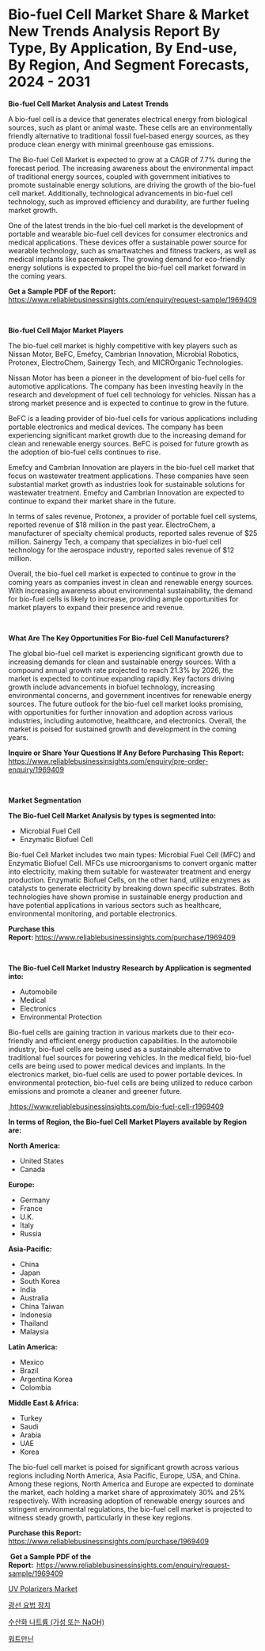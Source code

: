 <p><h1>Bio-fuel Cell Market Share & Market New Trends Analysis Report By Type, By Application, By End-use, By Region, And Segment Forecasts, 2024 - 2031</h1></p><p><strong>Bio-fuel Cell Market Analysis and Latest Trends</strong></p>
<p><p>A bio-fuel cell is a device that generates electrical energy from biological sources, such as plant or animal waste. These cells are an environmentally friendly alternative to traditional fossil fuel-based energy sources, as they produce clean energy with minimal greenhouse gas emissions.</p><p>The Bio-fuel Cell Market is expected to grow at a CAGR of 7.7% during the forecast period. The increasing awareness about the environmental impact of traditional energy sources, coupled with government initiatives to promote sustainable energy solutions, are driving the growth of the bio-fuel cell market. Additionally, technological advancements in bio-fuel cell technology, such as improved efficiency and durability, are further fueling market growth.</p><p>One of the latest trends in the bio-fuel cell market is the development of portable and wearable bio-fuel cell devices for consumer electronics and medical applications. These devices offer a sustainable power source for wearable technology, such as smartwatches and fitness trackers, as well as medical implants like pacemakers. The growing demand for eco-friendly energy solutions is expected to propel the bio-fuel cell market forward in the coming years.</p></p>
<p><strong>Get a Sample PDF of the Report:&nbsp;</strong> <a href="https://www.reliablebusinessinsights.com/enquiry/request-sample/1969409">https://www.reliablebusinessinsights.com/enquiry/request-sample/1969409</a></p>
<p>&nbsp;</p>
<p><strong>Bio-fuel Cell Major Market Players</strong></p>
<p><p>The bio-fuel cell market is highly competitive with key players such as Nissan Motor, BeFC, Emefcy, Cambrian Innovation, Microbial Robotics, Protonex, ElectroChem, Sainergy Tech, and MICROrganic Technologies. </p><p>Nissan Motor has been a pioneer in the development of bio-fuel cells for automotive applications. The company has been investing heavily in the research and development of fuel cell technology for vehicles. Nissan has a strong market presence and is expected to continue to grow in the future.</p><p>BeFC is a leading provider of bio-fuel cells for various applications including portable electronics and medical devices. The company has been experiencing significant market growth due to the increasing demand for clean and renewable energy sources. BeFC is poised for future growth as the adoption of bio-fuel cells continues to rise.</p><p>Emefcy and Cambrian Innovation are players in the bio-fuel cell market that focus on wastewater treatment applications. These companies have seen substantial market growth as industries look for sustainable solutions for wastewater treatment. Emefcy and Cambrian Innovation are expected to continue to expand their market share in the future.</p><p>In terms of sales revenue, Protonex, a provider of portable fuel cell systems, reported revenue of $18 million in the past year. ElectroChem, a manufacturer of specialty chemical products, reported sales revenue of $25 million. Sainergy Tech, a company that specializes in bio-fuel cell technology for the aerospace industry, reported sales revenue of $12 million. </p><p>Overall, the bio-fuel cell market is expected to continue to grow in the coming years as companies invest in clean and renewable energy sources. With increasing awareness about environmental sustainability, the demand for bio-fuel cells is likely to increase, providing ample opportunities for market players to expand their presence and revenue.</p></p>
<p>&nbsp;</p>
<p><strong>What Are The Key Opportunities For Bio-fuel Cell Manufacturers?</strong></p>
<p><p>The global bio-fuel cell market is experiencing significant growth due to increasing demands for clean and sustainable energy sources. With a compound annual growth rate projected to reach 21.3% by 2026, the market is expected to continue expanding rapidly. Key factors driving growth include advancements in biofuel technology, increasing environmental concerns, and government incentives for renewable energy sources. The future outlook for the bio-fuel cell market looks promising, with opportunities for further innovation and adoption across various industries, including automotive, healthcare, and electronics. Overall, the market is poised for sustained growth and development in the coming years.</p></p>
<p><strong>Inquire or Share Your Questions If Any Before Purchasing This Report:</strong> <a href="https://www.reliablebusinessinsights.com/enquiry/pre-order-enquiry/1969409">https://www.reliablebusinessinsights.com/enquiry/pre-order-enquiry/1969409</a></p>
<p>&nbsp;</p>
<p><strong>Market Segmentation</strong></p>
<p><strong>The Bio-fuel Cell Market Analysis by types is segmented into:</strong></p>
<p><ul><li>Microbial Fuel Cell</li><li>Enzymatic Biofuel Cell</li></ul></p>
<p><p>Bio-fuel Cell Market includes two main types: Microbial Fuel Cell (MFC) and Enzymatic Biofuel Cell. MFCs use microorganisms to convert organic matter into electricity, making them suitable for wastewater treatment and energy production. Enzymatic Biofuel Cells, on the other hand, utilize enzymes as catalysts to generate electricity by breaking down specific substrates. Both technologies have shown promise in sustainable energy production and have potential applications in various sectors such as healthcare, environmental monitoring, and portable electronics.</p></p>
<p><strong>Purchase this Report:&nbsp;</strong><a href="https://www.reliablebusinessinsights.com/purchase/1969409">https://www.reliablebusinessinsights.com/purchase/1969409</a></p>
<p>&nbsp;</p>
<p><strong>The Bio-fuel Cell Market Industry Research by Application is segmented into:</strong></p>
<p><ul><li>Automobile</li><li>Medical</li><li>Electronics</li><li>Environmental Protection</li></ul></p>
<p><p>Bio-fuel cells are gaining traction in various markets due to their eco-friendly and efficient energy production capabilities. In the automobile industry, bio-fuel cells are being used as a sustainable alternative to traditional fuel sources for powering vehicles. In the medical field, bio-fuel cells are being used to power medical devices and implants. In the electronics market, bio-fuel cells are used to power portable devices. In environmental protection, bio-fuel cells are being utilized to reduce carbon emissions and promote a cleaner and greener future.</p></p>
<p><a href="https://www.reliablebusinessinsights.com/bio-fuel-cell-r1969409">&nbsp;https://www.reliablebusinessinsights.com/bio-fuel-cell-r1969409</a></p>
<p><strong>In terms of Region, the Bio-fuel Cell Market Players available by Region are:</strong></p>
<p>
    <p> <strong> North America: </strong>
        <ul>
            <li>United States</li>
            <li>Canada</li>
        </ul>
        </p> 
    <p> <strong> Europe: </strong>
        <ul>
            <li>Germany</li>
            <li>France</li>
            <li>U.K.</li>
            <li>Italy</li>
            <li>Russia</li>
        </ul>
        </p> 
    <p> <strong> Asia-Pacific: </strong>
        <ul>
            <li>China</li>
            <li>Japan</li>
            <li>South Korea</li>
            <li>India</li>
            <li>Australia</li>
            <li>China Taiwan</li>
            <li>Indonesia</li>
            <li>Thailand</li>
            <li>Malaysia</li>
        </ul>
        </p> 
    <p> <strong> Latin America: </strong>
        <ul>
            <li>Mexico</li>
            <li>Brazil</li>
            <li>Argentina Korea</li>
            <li>Colombia</li>
        </ul>
        </p> 
    <p> <strong> Middle East & Africa: </strong>
        <ul>
            <li>Turkey</li>
            <li>Saudi</li>
            <li>Arabia</li>
            <li>UAE</li>
            <li>Korea</li>
        </ul>
    </p>
    </p>
<p><p>The bio-fuel cell market is poised for significant growth across various regions including North America, Asia Pacific, Europe, USA, and China. Among these regions, North America and Europe are expected to dominate the market, each holding a market share of approximately 30% and 25% respectively. With increasing adoption of renewable energy sources and stringent environmental regulations, the bio-fuel cell market is projected to witness steady growth, particularly in these key regions.</p></p>
<p><strong>Purchase this Report: </strong><a href="https://www.reliablebusinessinsights.com/purchase/1969409">https://www.reliablebusinessinsights.com/purchase/1969409</a></p>
<p>&nbsp;<strong>Get a Sample PDF of the Report:&nbsp;&nbsp;</strong><a href="https://www.reliablebusinessinsights.com/enquiry/request-sample/1969409">https://www.reliablebusinessinsights.com/enquiry/request-sample/1969409</a></p>
<p><strong></strong></p>
<p><p><a href="https://github.com/JermaineCrona2023/Market-Research-Report-List-1/blob/main/uv-polarizers-market.md">UV Polarizers Market</a></p><p><a href="https://medium.com/@obiemante1922/%EA%B8%80%EB%A1%9C%EB%B2%8C-%ED%99%94%EA%B4%91%EC%9A%94%EB%B2%95-%EA%B8%B0%EA%B8%B0-%EC%8B%9C%EC%9E%A5-%EA%B7%9C%EB%AA%A8%EB%8A%94-%EC%82%B0%EC%97%85-%EC%98%88%EC%B8%A1%EC%97%90-%EB%94%B0%EB%A5%B4%EB%A9%B4-2024%EB%85%84%EB%B6%80%ED%84%B0-2031%EB%85%84%EA%B9%8C%EC%A7%80-%EC%97%B0%ED%8F%89%EA%B7%A0-%EC%84%B1%EC%9E%A5%EB%A5%A0%EC%9D%B8-%EB%A5%BC-%EA%B2%BD%ED%97%98%ED%95%A0-%EA%B2%83%EC%9C%BC%EB%A1%9C-%EC%98%88%EC%83%81%EB%90%A9%EB%8B%88%EB%8B%A4-744f11cab1c3">광선 요법 장치</a></p><p><a href="https://medium.com/@daveblock56/%EB%82%98%ED%8A%B8%EB%A5%A8-%ED%95%98%EC%9D%B4%EB%93%9C%EB%A1%9D%EC%82%AC%EC%9D%B4%EB%93%9C-%EC%B9%B4%EC%9A%B0%EC%8A%A4%ED%8B%B1-%EB%98%90%EB%8A%94-naoh-%EC%8B%9C%EC%9E%A5-%EA%B7%9C%EB%AA%A8-%EB%B0%8F-%EC%A0%90%EC%9C%A0%EC%9C%A8-%EB%B6%84%EC%84%9D-%EC%84%B1%EC%9E%A5-%EA%B2%BD%ED%96%A5-%EB%B0%8F-%EC%98%88%EC%B8%A1-2024-2031-863dbb7816ff">수산화 나트륨 (가성 또는 NaOH)</a></p><p><a href="https://github.com/garnett961902/Market-Research-Report-List-2/blob/main/2687365159546.md">워트만닌</a></p></p>
